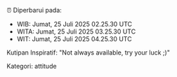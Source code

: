 ⏰ Diperbarui pada:
- WIB: Jumat, 25 Juli 2025 02.25.30 UTC
- WITA: Jumat, 25 Juli 2025 03.25.30 UTC
- WIT: Jumat, 25 Juli 2025 04.25.30 UTC

Kutipan Inspiratif:
"Not always available, try your luck ;)"


Kategori: attitude

